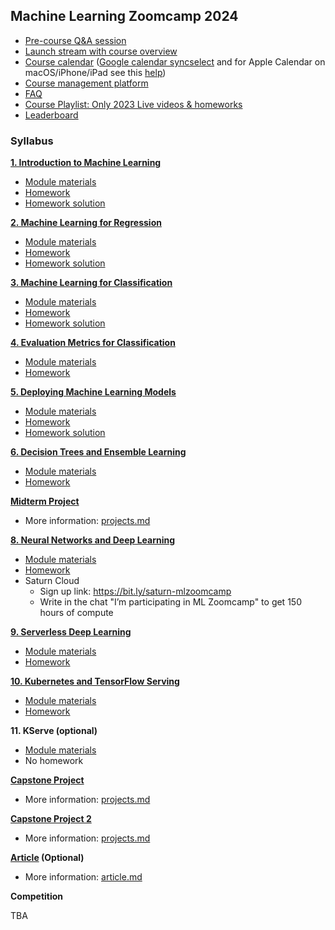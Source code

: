 ## Machine Learning Zoomcamp 2024

* [Pre-course Q&A session](https://www.youtube.com/watch?v=a7phcSmuNY0)
* [Launch stream with course overview](https://www.youtube.com/watch?v=8wuR_Oz-to0)
* [Course calendar](https://calendar.google.com/calendar/u/0/r?cid=cGtjZ2tkbGc1OG9yb2lxa2Vwc2g4YXMzMmNAZ3JvdXAuY2FsZW5kYXIuZ29vZ2xlLmNvbQ&pli=1) ([Google calendar syncselect](https://www.google.com/calendar/syncselect) and for Apple Calendar on macOS/iPhone/iPad see this [help](https://support.google.com/calendar/answer/99358?hl=en&co=GENIE.Platform=Desktop))
* [Course management platform](https://courses.datatalks.club/ml-zoomcamp-2024/)
* [FAQ](https://docs.google.com/document/d/1LpPanc33QJJ6BSsyxVg-pWNMplal84TdZtq10naIhD8/edit#)
* [Course Playlist: Only 2023 Live videos & homeworks](https://www.youtube.com/playlist?list=PL3MmuxUbc_hJoui-E7wf2r5wWgET3MMZt)
* [Leaderboard](https://courses.datatalks.club/ml-zoomcamp-2024/leaderboard)

### Syllabus

[**1. Introduction to Machine Learning**](01-intro/)

* [Module materials](../../01-intro)
* [Homework](01-intro/homework.md)
* [Homework solution](01-intro/homework_1.ipynb)

[**2. Machine Learning for Regression**](02-regression/)

* [Module materials](../../02-regression)
* [Homework](02-regression/homework.md)
* [Homework solution](02-regression/homework.ipynb)

[**3. Machine Learning for Classification**](03-classification/)

* [Module materials](../../03-classification)
* [Homework](03-classification/homework.md)
* [Homework solution](03-classification/homework_3.ipynb)

[**4. Evaluation Metrics for Classification**](04-evaluation/)

* [Module materials](../../04-evaluation)
* [Homework](04-evaluation/homework.md)

[**5. Deploying Machine Learning Models**](05-deployment/)

* [Module materials](../../05-deployment)
* [Homework](05-deployment/homework.md)
* [Homework solution](05-deployment/homework/)

[**6. Decision Trees and Ensemble Learning**](06-trees/)

* [Module materials](../../06-trees)
* [Homework](06-trees/homework.md)

[**Midterm Project**](projects.md#midterm-project)

* More information: [projects.md](projects.md#midterm-project)


[**8. Neural Networks and Deep Learning**](08-deep-learning/)

* [Module materials](../../08-deep-learning)
* [Homework](08-deep-learning/homework.md)
* Saturn Cloud
  * Sign up link: https://bit.ly/saturn-mlzoomcamp
  * Write in the chat "I’m participating in ML Zoomcamp" to get 150 hours of compute


[**9. Serverless Deep Learning**](09-serverless/)

* [Module materials](../../09-serverless)
* [Homework](09-serverless/homework.md)


[**10. Kubernetes and TensorFlow Serving**](10-kubernetes/)

* [Module materials](../../10-kubernetes)
* [Homework](10-kubernetes/homework.md)


**11. KServe (optional)**

* [Module materials](../../11-kserve)
* No homework

[**Capstone Project**](projects.md#capstone-1)

* More information: [projects.md](projects.md#capstone-1)


[**Capstone Project 2**](projects.md#capstone-2)

* More information: [projects.md](projects.md#capstone-2)


**[Article](article.md) (Optional)**

* More information: [article.md](article.md)


**Competition**

TBA
